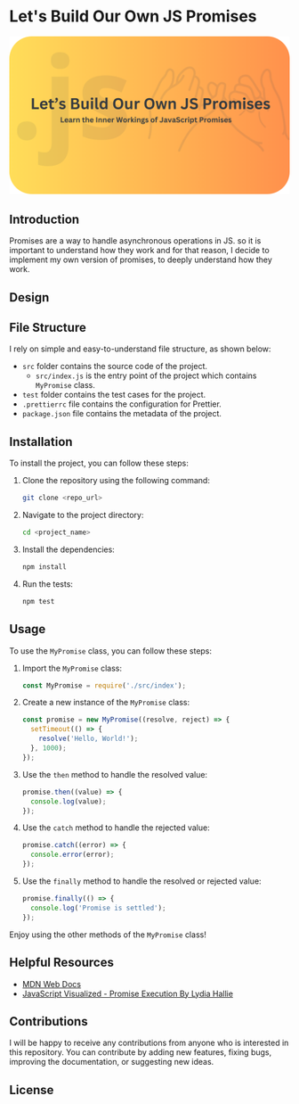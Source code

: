 # Let's Build Our Own JS Promises

![Rounded Banner](./assets/banner-rounded.png)

## Introduction

Promises are a way to handle asynchronous operations in JS. so it is important to understand how they work and for that reason, I decide to implement my own version of promises, to deeply understand how they work.

## Design

## File Structure

I rely on simple and easy-to-understand file structure, as shown below:

- `src` folder contains the source code of the project.
  - `src/index.js` is the entry point of the project which contains `MyPromise` class.
- `test` folder contains the test cases for the project.
- `.prettierrc` file contains the configuration for Prettier.
- `package.json` file contains the metadata of the project.

## Installation

To install the project, you can follow these steps:

1. Clone the repository using the following command:

   ```bash
   git clone <repo_url>
   ```

2. Navigate to the project directory:

   ```bash
   cd <project_name>
   ```

3. Install the dependencies:

   ```bash
   npm install
   ```

4. Run the tests:

   ```bash
   npm test
   ```

## Usage

To use the `MyPromise` class, you can follow these steps:

1. Import the `MyPromise` class:

   ```javascript
   const MyPromise = require('./src/index');
   ```

2. Create a new instance of the `MyPromise` class:

   ```javascript
   const promise = new MyPromise((resolve, reject) => {
     setTimeout(() => {
       resolve('Hello, World!');
     }, 1000);
   });
   ```

3. Use the `then` method to handle the resolved value:

   ```javascript
   promise.then((value) => {
     console.log(value);
   });
   ```

4. Use the `catch` method to handle the rejected value:

   ```javascript
   promise.catch((error) => {
     console.error(error);
   });
   ```

5. Use the `finally` method to handle the resolved or rejected value:

   ```javascript
   promise.finally(() => {
     console.log('Promise is settled');
   });
   ```

Enjoy using the other methods of the `MyPromise` class!

## Helpful Resources

- [MDN Web Docs](https://developer.mozilla.org/en-US/docs/Web/JavaScript/Reference/Global_Objects/Promise)
- [JavaScript Visualized - Promise Execution By Lydia Hallie](https://www.youtube.com/watch?v=Xs1EMmBLpn4)

## Contributions

I will be happy to receive any contributions from anyone who is interested in this repository. You can contribute by adding new features, fixing bugs, improving the documentation, or suggesting new ideas.

## License

<!-- TODO: Add project license -->

<!-- This project is licensed under the MIT License - see the [LICENSE](./LICENSE) file for details. -->
